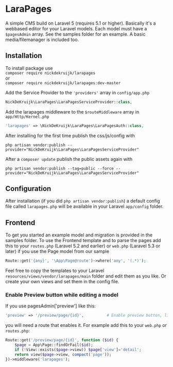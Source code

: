 # LaraPages
A simple CMS build on Laravel 5 (requires 5.1 or higher).
Basically it's a webbased editor for your Laravel models. Each model must have a `$pagesAdmin` array. See the samples folder for an example. A basic media/filemanager is included too.

## Installation
To install package use  
`composer require nickdekruijk/larapages`  
or  
`composer require nickdekruijk/larapages:dev-master`  
  
Add the Service Provider to the `'providers'` array in `config/app.php`  
```php
NickDeKruijk\LaraPages\LaraPagesServiceProvider::class,
```

Add the larapages middleware to the `$routeMiddleware` array in `app/Http/Kernel.php`
```php
'larapages' => \NickDeKruijk\LaraPages\LaraPagesAuth::class,
```

After installing for the first time publish the css/js/config with

`php artisan vendor:publish --provider="NickDeKruijk\LaraPages\LaraPagesServiceProvider"`

After a `composer update` publish the public assets again with

`php artisan vendor:publish --tag=public --force --provider="NickDeKruijk\LaraPages\LaraPagesServiceProvider"`

## Configuration
After installation (if you did `php artisan vendor:publish`) a default config file called `larapages.php` will be available in your Laravel `app/config` folder.

## Frontend
To get you started an example model and migration is provided in the samples folder.
To use the Frontend template and to parse the pages add this to your `routes.php` (Laravel 5.2 and earlier) or `web.php` (Laravel 5.3 or later) if you use the Page model from our sample
```php
Route::get('{any}', '\App\Page@route')->where('any', '(.*)');
```
Feel free to copy the templates to your Laravel `resources/views/vendor/larapages/main` folder and edit them as you like. Or create your own views and set them in the config file.

### Enable Preview button while editing a model
If you use pagesAdmin['preview'] like this:
```php
'preview' => '/preview/page/{id}',          # Enable preview button, links to this url
```
you will need a route that enables it. For example add this to your `web.php` or `routes.php`:
```php
Route::get('/preview/page/{id}', function ($id) {
    $page = App\Page::findOrFail($id);
    if (!View::exists($page->view)) $page['view']='detail';
    return view($page->view, compact('page'));
})->middleware('larapages');
```
